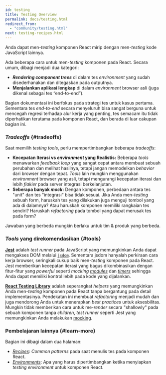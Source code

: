 ```yaml
---
id: testing
title: Testing Overview
permalink: docs/testing.html
redirect_from:
  - "community/testing.html"
next: testing-recipes.html
---
```


Anda dapat men-_testing_ komponen React mirip dengan men-_testing_ kode JavaScript lainnya.

Ada beberapa cara untuk men-_testing_ komponen pada React. Secara umum, dibagi menjadi dua kategori:

* **_Rendering component trees_** di dalam tes _environment_ yang sudah disederhanakan dan ditegaskan pada outputnya.
* **Menjalankan aplikasi lengkap** di dalam _environment_ browser asli (juga dikenal sebagai tes “end-to-end”).

Bagian dokumentasi ini berfokus pada strategi tes untuk kasus pertama. Sementara tes _end-to-end_ secara menyeluruh bisa sangat berguna untuk mencegah regresi terhadap alur kerja yang penting, tes semacam itu tidak diperhatikan terutama pada komponen React, dan berada di luar cakupan bagian ini.

### _Tradeoffs_ {#tradeoffs}


Saat memilih _testing tools_, perlu mempertimbangkan beberapa _tradeoffs_:

* **Kecepatan Iterasi vs _environment_ yang Realistis:** Beberapa _tools_ menawarkan _feedback loop_ yang sangat cepat antara membuat sebuah perubahan dan melihat hasilnya, tetapi jangan memodelkan _behavior_ dari browser dengan tepat. _Tools_ lain mungkin menggunakan _environment_ browser yang asli, tetapi mengurangi kecepatan iterasi dan lebih _flakier_ pada server integrasi berkelanjutan.
* **Seberapa banyak _mock_:** Dengan komponen, perbedaan antara tes "unit" dan tes "integrasi" bisa tidak sesuai. Jika Anda men-_testing_ sebuah form, haruskah tes yang dilakukan juga menguji tombol yang ada di dalamnya? Atau haruskah komponen memiliki rangkaian tes sendiri? Haruskah _refactoring_ pada tombol yang dapat merusak tes pada form?

Jawaban yang berbeda mungkin berlaku untuk tim & produk yang berbeda.

### _Tools_ yang direkomendasikan {#tools}

**[Jest](https://facebook.github.io/jest/)** adalah _test runner_ pada JavaScript yang memungkinkan Anda dapat mengakses DOM melalui [`jsdom`](/docs/testing-environments.html#mocking-a-rendering-surface). Sementara jsdom hanyalah perkiraan cara kerja browser, seringkali cukup baik men-_testing_ komponen pada React. Jest memberikan kecepatan iterasi yang bagus dikombinasikan dengan fitur-fitur yang _powerful_ seperti _mocking [modules](/docs/testing-environments.html#mocking-modules)_ dan _[timers](/docs/testing-environments.html#mocking-timers)_ sehingga Anda dapat memiliki kontrol lebih pada kode yang dijalankan.

**[React Testing Library](https://testing-library.com/react)** adalah seperangkat _helpers_ yang memungkinkan Anda men-_testing_ komponen pada React tanpa bergantung pada detail implementasinya. Pendekatan ini membuat _refactoring_ menjadi mudah dan juga mendorong Anda untuk menerapkan _best practices_ untuk aksesbilitas. Mungkin tidak memberikan cara untuk  me-_render_ secara "shallowly" pada sebuah komponen tanpa _children_, _test runner_ seperti Jest yang memungkinkan Anda melakukan [mocking](/docs/testing-recipes.html#mocking-modules).

### Pembelajaran lainnya {#learn-more}

Bagian ini dibagi dalam dua halaman:

- [_Recipes_](/docs/testing-recipes.html): _Common patterns_ pada saat menulis tes pada komponen React.
- [_Environments_](/docs/testing-environments.html): Apa yang harus dipertimbangkan ketika menyiapkan _testing environment_ untuk komponen React.
